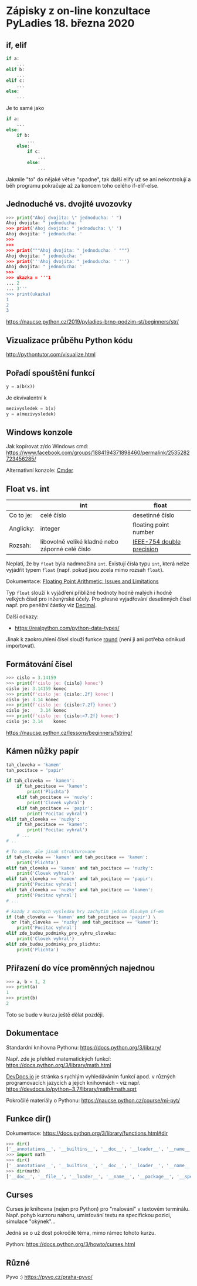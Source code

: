 Zápisky z on-line konzultace PyLadies 18. března 2020
=====================================================

if, elif
--------

```python
if a:
    ...
elif b:
    ...
elif c:
    ...
else:
    ...
```

Je to samé jako

```python
if a:
    ...
else:
    if b:
        ...
    else:
        if c:
            ...
        else:
            ...
```

Jakmile "to" do nějaké větve "spadne", tak další elify už se ani nekontrolují a běh programu pokračuje až za koncem toho celého if-elif-else.


Jednoduché vs. dvojité uvozovky
-------------------------------

```python
>>> print("Ahoj dvojita: \" jednoducha: ' ")
Ahoj dvojita: " jednoducha: '
>>> print('Ahoj dvojita: " jednoducha: \' ')
Ahoj dvojita: " jednoducha: '
>>>
>>>
>>> print("""Ahoj dvojita: " jednoducha: ' """)
Ahoj dvojita: " jednoducha: '
>>> print('''Ahoj dvojita: " jednoducha: ' ''')
Ahoj dvojita: " jednoducha: '
>>>
>>> ukazka = '''1
... 2
... 3'''
>>> print(ukazka)
1
2
3
```

https://naucse.python.cz/2019/pyladies-brno-podzim-st/beginners/str/


Vizualizace průběhu Python kódu
-------------------------------

http://pythontutor.com/visualize.html


Pořadí spouštění funkcí
-----------------------

```python
y = a(b(x))
```

Je ekvivalentní k

```python
mezivysledek = b(x)
y = a(mezivysledek)
```


Windows konzole
---------------

Jak kopírovat z/do Windows cmd: https://www.facebook.com/groups/1884194371898460/permalink/2535282723456285/

Alternativní konzole: [Cmder](https://cmder.net/)


Float vs. int
-------------

|          | int        | float           |
|----------|------------|-----------------|
| Co to je: | celé číslo | desetinné číslo |
| Anglicky: | integer | floating point number |
| Rozsah: | libovolně veliké kladné nebo záporné celé čislo | [IEEE-754 double precision](https://en.wikipedia.org/wiki/Double-precision_floating-point_format#IEEE_754_double-precision_binary_floating-point_format:_binary64) |

Neplatí, že by `float` byla nadmnožina `int`.
Existují čísla typu `int`, která nelze vyjádřit typem `float` (např. pokud jsou zcela mimo rozsah `float`). 

Dokumentace: [Floating Point Arithmetic: Issues and Limitations](https://docs.python.org/3.8/tutorial/floatingpoint.html)

Typ `float` slouží k vyjádření přibližné hodnoty hodně malých i hodně velkých čísel pro inženýrské účely.
Pro přesné vyjadřování desetinných čísel např. pro peněžní částky viz [Decimal](https://docs.python.org/3/library/decimal.html).

Další odkazy:

- https://realpython.com/python-data-types/

Jinak k zaokrouhlení čísel slouží funkce [round](https://docs.python.org/3/library/functions.html#round) (není ji ani potřeba odnikud importovat).


Formátování čísel
-----------------

```python
>>> cislo = 3.14159
>>> print(f'cislo je: {cislo} konec')
cislo je: 3.14159 konec
>>> print(f'cislo je: {cislo:.2f} konec')
cislo je: 3.14 konec
>>> print(f'cislo je: {cislo:7.2f} konec')
cislo je:    3.14 konec
>>> print(f'cislo je: {cislo:<7.2f} konec')
cislo je: 3.14    konec
```

https://naucse.python.cz/lessons/beginners/fstring/


Kámen nůžky papír
-----------------

```python
tah_cloveka = 'kamen'
tah_pocitace = 'papir'

if tah_cloveka == 'kamen':
    if tah_pocitace == 'kamen':
        print('Plichta')
    elif tah_pocitace == 'nuzky':
        print('Clovek vyhral')
    elif tah_pocitace == 'papir':
        print('Pocitac vyhral')
elif tah_cloveka == 'nuzky':
    if tah_pocitace == 'kamen':
        print('Pocitac vyhral')
    # ...
# ..

# To same, ale jinak strukturovane
if tah_cloveka == 'kamen' and tah_pocitace == 'kamen':
    print('Plichta')
elif tah_cloveka == 'kamen' and tah_pocitace == 'nuzky':
    print('Clovek vyhral')
elif tah_cloveka == 'kamen' and tah_pocitace == 'papir':
    print('Pocitac vyhral')
elif tah_cloveka == 'nuzky' and tah_pocitace == 'kamen':
    print('Pocitac vyhral')
# ...

# kazdy z moznych vysledku hry zachytim jednim dlouhym if-em
if (tah_cloveka == 'kamen' and tah_pocitace == 'papir') \
  or (tah_cloveka == 'nuzky' and tah_pocitace == 'kamen'):
    print('Pocitac vyhral')
elif zde_budou_podminky_pro_vyhru_cloveka:
    print('Clovek vyhral')
elif zde_budou_podminky_pro_plichtu:
    print('Plichta')

```


Přiřazení do více proměnných najednou
-------------------------------------

```python
>>> a, b = 1, 2
>>> print(a)
1
>>> print(b)
2
```

Toto se bude v kurzu ještě dělat později.



Dokumentace
-----------

Standardní knihovna Pythonu: https://docs.python.org/3/library/

Např. zde je přehled matematických funkcí: https://docs.python.org/3/library/math.html

[DevDocs.io](https://devdocs.io/) je stránka s rychlým vyhledáváním funkcí apod. v různých
programovacích jazycích a jejich knihovnách - viz např. https://devdocs.io/python~3.7/library/math#math.sqrt

Pokročilé materiály o Pythonu: https://naucse.python.cz/course/mi-pyt/


Funkce dir()
------------

Dokumentace: https://docs.python.org/3/library/functions.html#dir

```python
>>> dir()
['__annotations__', '__builtins__', '__doc__', '__loader__', '__name__', '__package__', '__spec__']
>>> import math
>>> dir()
['__annotations__', '__builtins__', '__doc__', '__loader__', '__name__', '__package__', '__spec__', 'math']
>>> dir(math)
['__doc__', '__file__', '__loader__', '__name__', '__package__', '__spec__', 'acos', 'acosh', 'asin', 'asinh', 'atan', 'atan2', 'atanh', 'ceil', 'copysign', 'cos', 'cosh', 'degrees', 'e', 'erf', 'erfc', 'exp', 'expm1', 'fabs', 'factorial', 'floor', 'fmod', 'frexp', 'fsum', 'gamma', 'gcd', 'hypot', 'inf', 'isclose', 'isfinite', 'isinf', 'isnan', 'ldexp', 'lgamma', 'log', 'log10', 'log1p', 'log2', 'modf', 'nan', 'pi', 'pow', 'radians', 'remainder', 'sin', 'sinh', 'sqrt', 'tan', 'tanh', 'tau', 'trunc']
```


Curses
------

Curses je knihovna (nejen pro Python) pro "malování" v textovém terminálu.
Např. pohyb kurzoru nahoru, umisťování textu na specifickou pozici, simulace "okýnek"...

Jedná se o už dost pokročilé téma, mimo rámec tohoto kurzu.

Python: https://docs.python.org/3/howto/curses.html


Různé
-----

Pyvo :) https://pyvo.cz/praha-pyvo/

